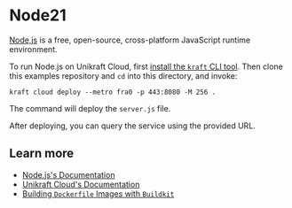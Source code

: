 # Node21

[Node,js](https://nodejs.org) is a free, open-source, cross-platform JavaScript runtime environment.

To run Node.js on Unikraft Cloud, first [install the `kraft` CLI tool](https://unikraft.org/docs/cli).
Then clone this examples repository and `cd` into this directory, and invoke:

```console
kraft cloud deploy --metro fra0 -p 443:8080 -M 256 .
```

The command will deploy the `server.js` file.

After deploying, you can query the service using the provided URL.

## Learn more

- [Node.js's Documentation](https://nodejs.org/docs/latest/api/)
- [Unikraft Cloud's Documentation](https://unikraft.cloud/docs/)
- [Building `Dockerfile` Images with `Buildkit`](https://unikraft.org/guides/building-dockerfile-images-with-buildkit)

